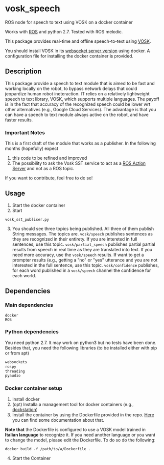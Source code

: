 # vosk_speech
ROS node for speech to text using VOSK on a docker container

Works with [ROS](http://wiki.ros.org/) and python 2.7.
Tested with ROS melodic.

This package provides real-time and offline speech-to-text using [VOSK](https://alphacephei.com/vosk/).

You should install VOSK in its [websocket server version](https://alphacephei.com/vosk/install) using docker. 
A configuration file for installing the docker container is provided.

## Description

This package provide a speech to text module that is aimed to be fast and working locally on the robot, to bypass network delays that could jeopardize human robot ineteraction. IT relies on a relatively lightweight speech to text library, VOSK, which supports multiple languages. The payoff is in the fact that accuracy of the recognized speech could be lower wrt other alternatives (e.g., Google Cloud Services).
The advantage is that you can have a speech to text module always active on the robot, and have faster results.

### Important Notes

This is a first draft of the module that works as a publisher.
In the following months (hopefully) expect
1. this code to be refined and improved 
2. The possibility to ask the Vosk SST service to act as a [ROS Action Server](http://wiki.ros.org/actionlib) and not as a ROS topic.

If you want to contribute, feel free to do so!

## Usage

1. Start the docker container
2. Start
```
vosk_sst_publiser.py
```
3. You should see three topics being published. All three of them publish String messages. The topics are.
`vosk/speech` publishes sentences as they are recognized in their entirety. If you are intereted in full sentences, use this topic.
`vosk/partial_speech` publishes partial partial results from speech in real time as they are translated into text. If you need more accuracy, use the `vosk/speech` results. If want to get a prompter results (e.g., getting a "no" or "yes" utterance and you are not interested in the full sentence, use this topic.
`vosk/confidence` publishes, for each word published in a `vosk/speech` channel the confidence for each world.


## Dependencies

### Main dependencies
```
docker
ROS
```

### Python dependencies

You need python 2.7. It may work on python3 but no tests have been done.
Besides that, you need the following libraries (to be installed either with pip or from apt)
```python
websockets
rospy
threading
pyaudio
 ```
 
 ### Docker container setup
 1. Install docker
 2. (opt) Installa a management tool for docker containers (e.g., [dockstation](https://dockstation.io/))
 3. Install the container by using the Dockerfile provided in the repo. [Here](https://docs.docker.com/get-started/02_our_app/) you can find some documentation about that. 
 
 **Note that** the Dockerfile is configured to use a VOSK model trained in **Italian language** to recognize it. If you need another language or you want to change the model, please edit the Dockerfile. 
To do so do the following:
```
docker build -f /path/to/a/Dockerfile .

```
 4. Start the Container
